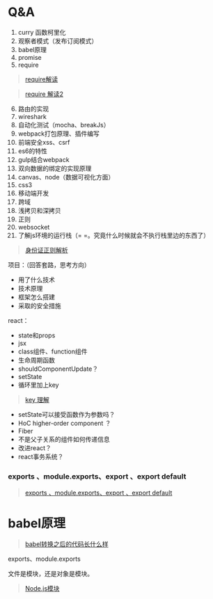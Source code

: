 # Q&A

1. curry 函数柯里化
2. 观察者模式（发布订阅模式）
3. babel原理
4. promise
5. require

> [require解读 ](http://www.ruanyifeng.com/blog/2015/05/require.html)

> [require 解读2](http://wanderyt.github.io/2017/09/06/Require-in-Node-js/)


6. 路由的实现
7. wireshark
8. 自动化测试（mocha、breakJs）
9. webpack打包原理、插件编写
10. 前端安全xss、csrf
11. es6的特性
12. gulp结合webpack
13. 双向数据的绑定的实现原理
14. canvas、node（数据可视化方面）
15. css3
16. 移动端开发
17. 跨域
18. 浅拷贝和深拷贝
19. 正则
20. websocket
21. 了解js环境的运行栈（= =。究竟什么时候就会不执行栈里边的东西了）


> [身份证正则解析](http://www.jb51.net/article/109384.htm)

项目：（回答套路，思考方向）

- 用了什么技术
- 技术原理
- 框架怎么搭建
- 采取的安全措施


react：

- state和props
- jsx
- class组件、function组件
- 生命周期函数
- shouldComponentUpdate？
- setState
- 循环里加上key

> [key 理解](http://taobaofed.org/blog/2016/08/24/react-key/)

- setState可以接受函数作为参数吗？
- HoC higher-order component ？
- Fiber
- 不是父子关系的组件如何传递信息
- 改进react？
- react事务系统？


###  exports 、module.exports、export 、export default

> [exports 、module.exports、export 、export default](http://www.jianshu.com/p/076f2af97db0)


# babel原理

> [babel转换之后的代码长什么样](https://github.com/lcxfs1991/blog/issues/9)


exports、module.exports

文件是模块，还是对象是模块。

> [Node.js模块](http://www.runoob.com/nodejs/nodejs-module-system.html)
